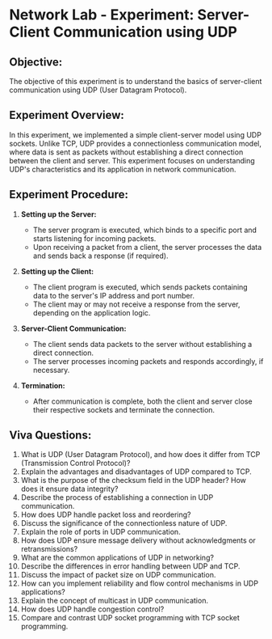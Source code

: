 # Network Lab - Experiment: Server-Client Communication using UDP

## Objective:
The objective of this experiment is to understand the basics of server-client communication using UDP (User Datagram Protocol).

## Experiment Overview:
In this experiment, we implemented a simple client-server model using UDP sockets. Unlike TCP, UDP provides a connectionless communication model, where data is sent as packets without establishing a direct connection between the client and server. This experiment focuses on understanding UDP's characteristics and its application in network communication.

## Experiment Procedure:
1. **Setting up the Server:**
   - The server program is executed, which binds to a specific port and starts listening for incoming packets.
   - Upon receiving a packet from a client, the server processes the data and sends back a response (if required).

2. **Setting up the Client:**
   - The client program is executed, which sends packets containing data to the server's IP address and port number.
   - The client may or may not receive a response from the server, depending on the application logic.

3. **Server-Client Communication:**
   - The client sends data packets to the server without establishing a direct connection.
   - The server processes incoming packets and responds accordingly, if necessary.

4. **Termination:**
   - After communication is complete, both the client and server close their respective sockets and terminate the connection.

## Viva Questions:
1. What is UDP (User Datagram Protocol), and how does it differ from TCP (Transmission Control Protocol)?
2. Explain the advantages and disadvantages of UDP compared to TCP.
3. What is the purpose of the checksum field in the UDP header? How does it ensure data integrity?
4. Describe the process of establishing a connection in UDP communication.
5. How does UDP handle packet loss and reordering?
6. Discuss the significance of the connectionless nature of UDP.
7. Explain the role of ports in UDP communication.
8. How does UDP ensure message delivery without acknowledgments or retransmissions?
9. What are the common applications of UDP in networking?
10. Describe the differences in error handling between UDP and TCP.
11. Discuss the impact of packet size on UDP communication.
12. How can you implement reliability and flow control mechanisms in UDP applications?
13. Explain the concept of multicast in UDP communication.
14. How does UDP handle congestion control?
15. Compare and contrast UDP socket programming with TCP socket programming.

